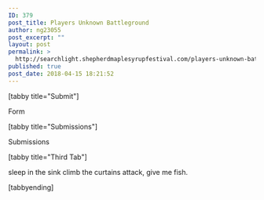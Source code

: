 ```yaml
---
ID: 379
post_title: Players Unknown Battleground
author: ng23055
post_excerpt: ""
layout: post
permalink: >
  http://searchlight.shepherdmaplesyrupfestival.com/players-unknown-battleground
published: true
post_date: 2018-04-15 18:21:52
---
```

[tabby title="Submit"]

Form

[tabby title="Submissions"]

Submissions

[tabby title="Third Tab"]

sleep in the sink climb the curtains attack, give me fish.

[tabbyending]